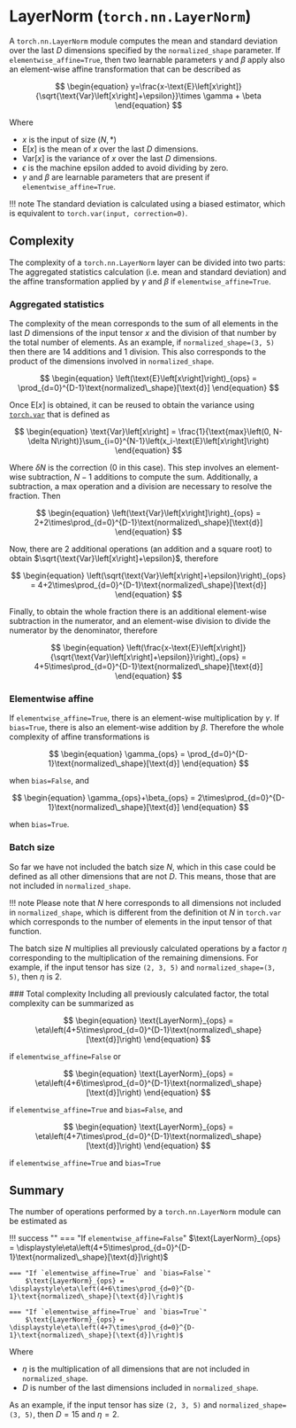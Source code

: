 # LayerNorm (`torch.nn.LayerNorm`)
A `torch.nn.LayerNorm` module computes the mean and standard deviation over the last $D$ dimensions specified by the `normalized_shape` parameter. If `elementwise_affine=True`, then two learnable parameters $\gamma$ and $\beta$ apply also an element-wise affine transformation that can be described as

$$
\begin{equation}
    y=\frac{x-\text{E}\left[x\right]}{\sqrt{\text{Var}\left[x\right]+\epsilon}}\times \gamma + \beta
\end{equation}
$$

Where

* $x$ is the input of size $\left(N, \ast\right)$
* $\text{E}\left[x\right]$ is the mean of $x$ over the last $D$ dimensions.
* $\text{Var}\left[x\right]$ is the variance of $x$ over the last $D$ dimensions.
* $\epsilon$ is the machine epsilon added to avoid dividing by zero.
* $\gamma$ and $\beta$ are learnable parameters that are present if `elementwise_affine=True`.

!!! note
    The standard deviation is calculated using a biased estimator, which is equivalent to `torch.var(input, correction=0)`.


## Complexity
The complexity of a `torch.nn.LayerNorm` layer can be divided into two parts: The aggregated statistics calculation (i.e. mean and standard deviation) and the affine transformation applied by $\gamma$ and $\beta$ if `elementwise_affine=True`.

### Aggregated statistics
The complexity of the mean corresponds to the sum of all elements in the last $D$ dimensions of the input tensor $x$ and the division of that number by the total number of elements. As an example, if `normalized_shape=(3, 5)` then there are 14 additions and 1 division. This also corresponds to the product of the dimensions involved in `normalized_shape`.

$$
\begin{equation}
    \left(\text{E}\left[x\right]\right)_{ops} = \prod_{d=0}^{D-1}\text{normalized\_shape}[\text{d}]
\end{equation}
$$

Once $\text{E}\left[x\right]$ is obtained, it can be reused to obtain the variance using <a href="https://pytorch.org/docs/stable/generated/torch.var.html" target="blank">`torch.var`</a> that is defined as

$$
\begin{equation}
    \text{Var}\left[x\right] = \frac{1}{\text{max}\left(0, N-\delta N\right)}\sum_{i=0}^{N-1}\left(x_i-\text{E}\left[x\right]\right)
\end{equation}
$$

Where $\delta N$ is the correction (0 in this case). This step involves an element-wise subtraction, $N-1$ additions to compute the sum. Additionally, a subtraction, a $\text{max}$ operation and a division are necessary to resolve the fraction. Then

$$
\begin{equation}
    \left(\text{Var}\left[x\right]\right)_{ops} = 2+2\times\prod_{d=0}^{D-1}\text{normalized\_shape}[\text{d}]
\end{equation}
$$

Now, there are 2 additional operations (an addition and a square root) to obtain $\sqrt{\text{Var}\left[x\right]+\epsilon}$, therefore

$$
\begin{equation}
    \left(\sqrt{\text{Var}\left[x\right]+\epsilon}\right)_{ops} = 4+2\times\prod_{d=0}^{D-1}\text{normalized\_shape}[\text{d}]
\end{equation}
$$

Finally, to obtain the whole fraction there is an additional element-wise subtraction in the numerator, and an element-wise division to divide the numerator by the denominator, therefore

$$
\begin{equation}
    \left(\frac{x-\text{E}\left[x\right]}{\sqrt{\text{Var}\left[x\right]+\epsilon}}\right)_{ops} = 4+5\times\prod_{d=0}^{D-1}\text{normalized\_shape}[\text{d}]
\end{equation}
$$

### Elementwise affine
If `elementwise_affine=True`, there is an element-wise multiplication by $\gamma$. If `bias=True`, there is also an element-wise addition by $\beta$. Therefore the whole complexity of affine transformations is

$$
\begin{equation}
    \gamma_{ops} = \prod_{d=0}^{D-1}\text{normalized\_shape}[\text{d}]
\end{equation}
$$

when `bias=False`, and

$$
\begin{equation}
    \gamma_{ops}+\beta_{ops} = 2\times\prod_{d=0}^{D-1}\text{normalized\_shape}[\text{d}]
\end{equation}
$$

when `bias=True`.

### Batch size
So far we have not included the batch size $N$, which in this case could be defined as all other dimensions that are not $D$. This means, those that are not included in `normalized_shape`.

!!! note
    Please note that $N$ here corresponds to all dimensions not included in `normalized_shape`, which is different from the definition ot $N$ in `torch.var` which corresponds to the number of elements in the input tensor of that function.  

The batch size $N$ multiplies all previously calculated operations by a factor $\eta$ corresponding to the multiplication of the remaining dimensions. For example, if the input tensor has size `(2, 3, 5)` and `normalized_shape=(3, 5)`, then $\eta$ is $2$.

### Total complexity
Including all previously calculated factor, the total complexity can be summarized as

$$
\begin{equation}
    \text{LayerNorm}_{ops} = \eta\left(4+5\times\prod_{d=0}^{D-1}\text{normalized\_shape}[\text{d}]\right)
\end{equation}
$$

if `elementwise_affine=False` or 

$$
\begin{equation}
    \text{LayerNorm}_{ops} = \eta\left(4+6\times\prod_{d=0}^{D-1}\text{normalized\_shape}[\text{d}]\right)
\end{equation}
$$

if `elementwise_affine=True` and `bias=False`, and

$$
\begin{equation}
    \text{LayerNorm}_{ops} = \eta\left(4+7\times\prod_{d=0}^{D-1}\text{normalized\_shape}[\text{d}]\right)
\end{equation}
$$

if `elementwise_affine=True` and `bias=True`

## Summary
The number of operations performed by a `torch.nn.LayerNorm` module can be estimated as

!!! success ""
    === "If `elementwise_affine=False`"
        $\text{LayerNorm}_{ops} = \displaystyle\eta\left(4+5\times\prod_{d=0}^{D-1}\text{normalized\_shape}[\text{d}]\right)$ 
    
    === "If `elementwise_affine=True` and `bias=False`"
        $\text{LayerNorm}_{ops} = \displaystyle\eta\left(4+6\times\prod_{d=0}^{D-1}\text{normalized\_shape}[\text{d}]\right)$
    
    === "If `elementwise_affine=True` and `bias=True`"
        $\text{LayerNorm}_{ops} = \displaystyle\eta\left(4+7\times\prod_{d=0}^{D-1}\text{normalized\_shape}[\text{d}]\right)$
    
Where

* $\eta$ is the multiplication of all dimensions that are not included in `normalized_shape`.
* $D$ is number of the last dimensions included in `normalized_shape`.

As an example, if the input tensor has size `(2, 3, 5)` and `normalized_shape=(3, 5)`, then $D=15$ and $\eta=2$.
